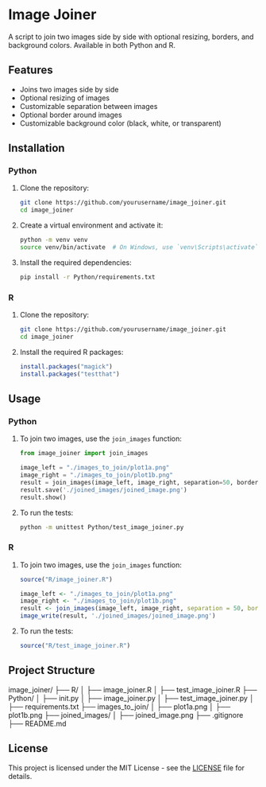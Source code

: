 # Image Joiner

A script to join two images side by side with optional resizing, borders, and background colors. Available in both Python and R.

## Features

- Joins two images side by side
- Optional resizing of images
- Customizable separation between images
- Optional border around images
- Customizable background color (black, white, or transparent)

## Installation

### Python

1. Clone the repository:
    ```bash
    git clone https://github.com/yourusername/image_joiner.git
    cd image_joiner
    ```

2. Create a virtual environment and activate it:
    ```bash
    python -m venv venv
    source venv/bin/activate  # On Windows, use `venv\Scripts\activate`
    ```

3. Install the required dependencies:
    ```bash
    pip install -r Python/requirements.txt
    ```

### R

1. Clone the repository:
    ```bash
    git clone https://github.com/yourusername/image_joiner.git
    cd image_joiner
    ```

2. Install the required R packages:
    ```R
    install.packages("magick")
    install.packages("testthat")
    ```

## Usage

### Python

1. To join two images, use the `join_images` function:

    ```python
    from image_joiner import join_images

    image_left = "./images_to_join/plot1a.png"
    image_right = "./images_to_join/plot1b.png"
    result = join_images(image_left, image_right, separation=50, border=20, background='white')
    result.save('./joined_images/joined_image.png')
    result.show()
    ```

2. To run the tests:

    ```bash
    python -m unittest Python/test_image_joiner.py
    ```

### R

1. To join two images, use the `join_images` function:

    ```R
    source("R/image_joiner.R")

    image_left <- "./images_to_join/plot1a.png"
    image_right <- "./images_to_join/plot1b.png"
    result <- join_images(image_left, image_right, separation = 50, border = 20, background = 'white')
    image_write(result, './joined_images/joined_image.png')
    ```

2. To run the tests:

    ```R
    source("R/test_image_joiner.R")
    ```

## Project Structure

image_joiner/
├── R/
│ ├── image_joiner.R
│ ├── test_image_joiner.R
├── Python/
│ ├── init.py
│ ├── image_joiner.py
│ ├── test_image_joiner.py
│ ├── requirements.txt
├── images_to_join/
│ ├── plot1a.png
│ ├── plot1b.png
├── joined_images/
│ ├── joined_image.png
├── .gitignore
├── README.md


## License

This project is licensed under the MIT License - see the [LICENSE](LICENSE) file for details.
